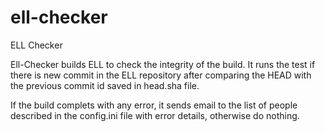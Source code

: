 # ell-checker
ELL Checker

Ell-Checker builds ELL to check the integrity of the build.
It runs the test if there is new commit in the ELL repository after comparing the HEAD with the previous commit id saved in head.sha file.

If the build complets with any error, it sends email to the list of people described in the config.ini file with error details, otherwise do nothing.
